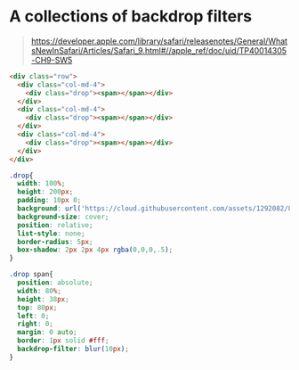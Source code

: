 # A collections of backdrop filters

> https://developer.apple.com/library/safari/releasenotes/General/WhatsNewInSafari/Articles/Safari_9.html#//apple_ref/doc/uid/TP40014305-CH9-SW5

```html
<div class="row">
  <div class="col-md-4">
    <div class="drop"><span></span></div>
  </div>
  <div class="col-md-4">
    <div class="drop"><span></span></div>
  </div>
  <div class="col-md-4">
    <div class="drop"><span></span></div>
  </div>
</div>
```

```css
.drop{
  width: 100%;
  height: 200px;
  padding: 10px 0;
  background: url('https://cloud.githubusercontent.com/assets/1292082/8146794/60982988-127f-11e5-8bfe-65b1d857ce64.jpg') no-repeat 0 0;
  background-size: cover;
  position: relative;
  list-style: none;
  border-radius: 5px;
  box-shadow: 2px 2px 4px rgba(0,0,0,.5);
}

.drop span{
  position: absolute;
  width: 80%;
  height: 38px;
  top: 80px;
  left: 0;
  right: 0;
  margin: 0 auto;
  border: 1px solid #fff;
  backdrop-filter: blur(10px);
}
```